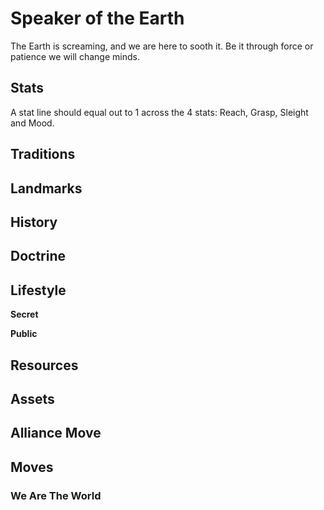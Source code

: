 # Speaker of the Earth

The Earth is screaming, and we are here to sooth it. Be it through force or patience we will change minds.

## Stats

A stat line should equal out to 1 across the 4 stats: Reach, Grasp, Sleight and Mood.

## Traditions

## Landmarks

## History

## Doctrine

## Lifestyle

**Secret**

**Public**

## Resources

## Assets

## Alliance Move

## Moves

### We Are The World

